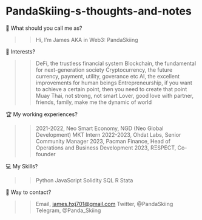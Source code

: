 # PandaSkiing-s-thoughts-and-notes

👨 What should you call me as?
>> Hi, I’m James AKA in Web3: PandaSkiing

🧡 Interests?
>> DeFi, the trustless financial system
>> Blockchain, the fundamental for next-generation society
>> Cryptocurrency, the future currency, payment, utility, goverance etc
>> AI, the excellent improvements for human beings
>> Entrepreneurship, if you want to achieve a certain point, then you need to create that point
>> Muay Thai, not strong, not smart
>> Lover, good love with partner, friends, family, make me the dynamic of world

🏆 My working experiences?
>> 2021-2022, Neo Smart Economy, NGD (Neo Global Development) MKT Intern
>> 2022-2023, Ohdat Labs, Senior Community Manager
>> 2023, Pacman Finance, Head of Operations and Business Development
>> 2023, RΞSPECT, Co-founder

💻 My Skills?
>> Python
>> JavaScript
>> Solidity
>> SQL
>> R
>> Stata

📱 Way to contact? 
>> Email, james.hxj701@gmail.com
>> Twitter, @PandaSkiing
>> Telegram, @Panda_Skiing
